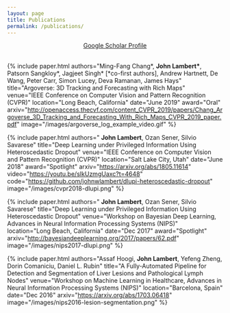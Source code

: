 ```yaml
---
layout: page
title: Publications
permalink: /publications/
---
```



<div style="text-align:center">
<a href="https://scholar.google.com/citations?user={{ site.googlescholar_userid }}">
<i class="ai ai-google-scholar ai"></i> Google Scholar Profile
</a>
<br>
<br>
</div>

<table cellpadding="4">


{% include paper.html
authors="Ming-Fang Chang*, <b>John Lambert*</b>, Patsorn Sangkloy*, Jagjeet Singh* [*co-first authors], Andrew Hartnett, De Wang, Peter Carr, Simon Lucey, Deva Ramanan, James Hays"
title="Argoverse: 3D Tracking and Forecasting with Rich Maps"
venue="IEEE Conference on Computer Vision and Pattern Recognition (CVPR)"
location="Long Beach, California"
date="June 2019"
award="Oral"
arxiv="http://openaccess.thecvf.com/content_CVPR_2019/papers/Chang_Argoverse_3D_Tracking_and_Forecasting_With_Rich_Maps_CVPR_2019_paper.pdf"
image="/images/argoverse_log_example_video.gif"
%}

{% include paper.html
authors=" <b>John Lambert</b>, Ozan Sener, Silvio Savarese"
title="Deep Learning under Privileged Information Using Heteroscedastic Dropout"
venue="IEEE Conference on Computer Vision and Pattern Recognition (CVPR)"
location="Salt Lake City, Utah"
date="June 2018"
award="Spotlight"
arxiv="https://arxiv.org/abs/1805.11614"
video="https://youtu.be/sIkUzmgUaxc?t=4648"
code="https://github.com/johnwlambert/dlupi-heteroscedastic-dropout"
image="/images/cvpr2018-dlupi.png"
%}

{% include paper.html
authors=" <b>John Lambert</b>, Ozan Sener, Silvio Savarese"
title="Deep Learning under Privileged Information Using Heteroscedastic Dropout"
venue="Workshop on Bayesian Deep Learning, Advances in Neural Information Processing Systems (NIPS)"
location="Long Beach, California"
date="Dec 2017"
award="Spotlight"
arxiv="http://bayesiandeeplearning.org/2017/papers/62.pdf"
image="/images/nips2017-dlupi.png"
%}


{% include paper.html
authors="Assaf Hoogi, <b>John Lambert</b>, Yefeng Zheng, Dorin Comaniciu, Daniel L. Rubin"
title="A Fully-Automated Pipeline for Detection and Segmentation of Liver Lesions and Pathological Lymph Nodes"
venue="Workshop on Machine Learning in Healthcare, Advances in Neural Information Processing Systems (NIPS)"
location="Barcelona, Spain"
date="Dec 2016"
arxiv="https://arxiv.org/abs/1703.06418"
image="/images/nips2016-lesion-segmentation.png"
%}


</table>


